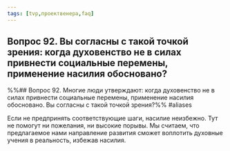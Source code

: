 ```yaml
---
tags: [tvp,проектвенера,faq]
---
```

## Вопрос 92. Вы согласны с такой точкой зрения: когда духовенство не в силах привнести социальные перемены, применение насилия обосновано?

%%## Вопрос 92. Многие люди утверждают: когда духовенство не в силах привнести социальные перемены, применение насилия обосновано. Вы согласны с такой точкой зрения?%% #aliases 

Если не предпринять соответствующие шаги, насилие неизбежно. Тут не помогут ни пожелания, ни высокие порывы. Мы считаем, что предлагаемое нами направление развития сможет воплотить духовные учения в реальность, избежав насилия.